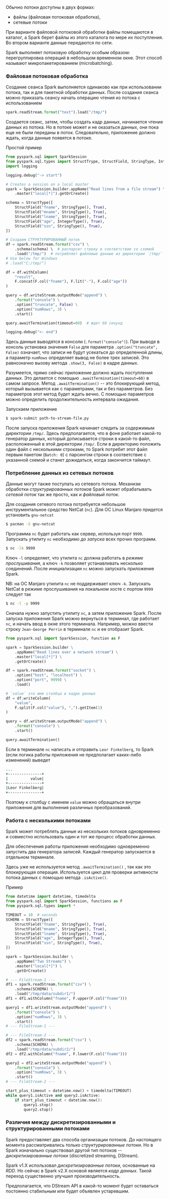 Обычно потоки доступны в двух формах:
- файлы (файловая потоковая обработка),
- сетевые потоки

При варианте файловой потоковой обработки файлы помещаются в каталог, а Spark берет файлы из этого каталога по мере их поступления. Во втором варианте данные передаются по сети.

Spark выполняет потоковую обработку особым образом: перегруппировка операций в небольшом временном окне. Этот способ называют микропакетированием (microbatching).

### Файловая потоковая обработка

Создание сеанса Spark выполняется одинаково как при использовании потока, так и для пакетной обработки данных. После создания сеанса можно приказать сеансу начать операцию чтения из потока с использованием
```python
spark.readStream.format("text").load("/tmp/")
```
Создается сеанс, затем, чтобы создать кадр данных, начинается чтение данных из потока. Но в потоке может и не оказаться данных, они пока еще не были переданы в поток. Следовательно, приложение должно ждать, когда данные появятся в потоке.

Простой пример
```python
from pyspark.sql import SparkSession
from pyspark.sql.types import StructTrype, StructField, StringType, IntegerType
import logging

logging.debug("-> start")

# Creates a session on a local master
spark = SparkSession.builder.appName("Read lines from a file stream") \
    .master("local[*]").getOrCreate()

schema = StructType([
	StructField("fname", StringType(), True),
	StructField("mname", StringType(), True),
	StructField("lname", StringType(), True),
	StructField("age", IntegerType(), True),
	StructField("ssn", StringType(), True),
])

# Создаем СТРУКТУРИРОВАННЫЙ поток
df = spark.readStream.format("csv") \
    .schema(schema) \  # распарсит строку в соответствие со схемой
    .load("/tmp/")  # потребляет файловые данные из директории `/tmp/`
# Use below for Windows
# .load("C:/tmp/")

df = df.withColumn(
	"result", 
    F.concat(F.col("fname"), F.lit("-"), F.col("age"))
)

query = df.writeStream.outputMode("append") \
    .format("console") \
    .option("truncate", False) \
    .option("numRows", 3) \
    .start()

query.awaitTermination(timeout=60)  # ждет 60 секунд

logging.debug("<- end")
```

Здесь данные выводятся в консоли (`.format("console")`). При выводе в консоль установка значения `False` для параметра `.option("truncate", False)` означает, что записи не будут усекаться до определенной длины, а параметр `numRows` определяет вывод не более трех записей. Это равнозначно вызову метода `.show(3, False)` в кадре данных.

Разумеется, прямо сейчас приложение должно ждать поступления данных. Это делается с помощью `.awaitTermination(timeout=60)` в самом запросе. Метод `.awaitTermination()` -- это блокирующий метод, который вызывается как с параметрами, так и без параметров. Без параметров этот метод будет ждать вечно. С помощью параметров можно определить продолжительность интервала ожидания.

Запускаем приложение
```bash
$ spark-submit path-to-stream-file.py
```

После запуска приложения Spark начинает следить за содержимым директории `/tmp/`. Здесь предполагается, что в фоне работает какой-то генератор данных, который дописывается строки в какой-то файл, расположенный в этой директории `/tmp/`. Если в директорию положить один файл с несколькими строками, то Spark потребит этот файл первым пакетом (`Batch: 0`) с парсингом строки в соответствие с указанной схемой и станет дожидаться, когда закончится таймаут.

### Потребление данных из сетевых потоков

Данные могут также поступать из сетевого потока. Механизм обработки _структурированных потоков_ Spark может обрабатывать _сетевой поток_ так же просто, как и _файловый поток_. 

Для создания сетевого потока потребуется небольшое инструментальное средство NetCat (`nc`). Для ОС Linux Manjaro придется установить `gnu-netcat`
```bash
$ pacman -S gnu-netcat
```

Программа `nc` будет работать как сервер, используя порт `9999`. Запускать утилиту `nc` необходимо _до запуска_ всех прочих программ.
```bash
$ nc -lk 9999
```

Ключ `-l` определяет, что утилита `nc` должна работать в _режиме прослушивания_, а ключ `-k` позволяет устанавливать несколько соединений. После инициализации `nc` можно запускать приложение Spark.

NB: на ОС Manjaro утилита `nc` не поддерживает ключ `-k`. Запускать NetCat в режиме прослушивания на локальном хосте с портом `9999` следует так
```bash
$ nc -l -p 9999
```

Сначала нужно запустить утилиту `nc`, а затем приложение Spark. После запуска приложения Spark можно вернуться в терминал, где работает `nc`, и начать ввод в окне этого терминала. Например, можно ввести строку `Jean-George Perrin` в терминале `nc` и ее отобразит Spark.
```python
from pyspark.sql import SparkSession, function as F

spark = SparkSession.builder \
    .appName("Read lines over a network stream") \
    .master("local[*]") \
    .getOrCreate()

df = spark.readStream.format("socket") \
    .option("host", "localhost") \
    .option("port", 9999) \
    .load()

# `value` это имя столбца в кадре данных 
df = df.writeColumn(
	"value",
	F.split(F.col("value"), ",").getItem(1)
)

query = df.writeStream.outputMode("append") \
    .format("console") \
    .start()

query.awaitTermination()
```

Если в терминале `nc` написать и отправить `Leor Finkelberg`, то Spark (если логика работы приложения не предполагает каких-либо изменений) выведет
```bash
...
+---------------+
|          value|
+---------------+
|Leor Finkelberg|
+---------------+
```

Поэтому к столбцу с именем `value` можно обращаться внутри приложения для выполнения различных преобразований.

### Работа с несколькими потоками

Spark может потреблять данные из нескольких потоков одновременно и совместно использовать один и тот же процесс обработки данных. 

Для обеспечения работы приложения необходимо одновременно запустить два генератора записей. Каждый генератор запускается в отдельном терминале.

Здесь уже не используется метод `.awaitTermination()` , так как это блокирующая операция. Используется цикл для проверки активности потока данных с помощью метода `.isActive()`.

Пример
```python
from datetime import datetime, timedelta
from pyspark.sql import SparkSession, functions as F
from pyspark.sql.types import *

TIMEOUT = 10  # seconds
SCHEMA = StructType([
	StructField("fname", StringType(), True),
	StructField("mname", StringType(), True),
	StructField("lname", StringType(), True),
	StructField("age", IntegerType(), True),
	StructField("ssn", StringType(), True),
])

spark = SparkSession.builder \
    .appName("Two Streams") \
    .master("local[*]") \
    .getOrCreate()

# --- FileStream-1 ---
df1 = spark.readStream.format("csv") \
    .schema(SCHEMA) \
    .load("/tmp/data/subdir1/")
df1 = df1.withColumn("fname", F.upper(F.col("fname")))

query1 = df1.writeStream.outputMode("append") \
    .format("console") \
    .option("numRows", 3) \
    .start()
# --- FileStream-1 ---

# --- FileStream-2 ---
df2 = spark.readStream.format("csv") \
    .schema(SCHEMA) \
    .load("/tmp/data/subdir2/")
df2 = df2.withColumn("fname", F.lower(F.col("fname")))

query2 = df2.writeStream.outputMode("append") \
    .format("console") \
    .option("numRows", 3) \
    .start()
# --- FileStream-2 ---

start_plus_timeout = datetime.now() + timedelta(TIMEOUT)
while query1.isActive and query2.isActive:
    if start_plus_timeout < datetime.now():
        query1.stop()
        query2.stop()
```

### Различия между дискретизированными и структурированными потоками

Spark предоставляет два способа организации потоков. До настоящего момента рассматривались только _структурированные потоки_. Но в Spark изначально существовал другой тип потоков -- _дискретизированные потоки_ (discretized streaming, DStream).

Spark v1.X использовал _дискретизированные потоки_, основанные на _RDD_. Но сейчас в Spark v2.X основой является _кадр данных_. Такой переход существенно улучшил производительность.

Предполагается, что DStream API в какой-то момент будет оставаться постоянно стабильным или будет объявлен устаревшим.